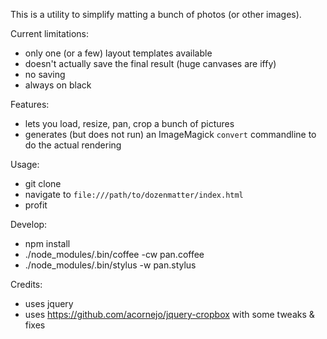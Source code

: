 This is a utility to simplify matting a bunch of photos (or other images).

Current limitations:

* only one (or a few) layout templates available
* doesn't actually save the final result (huge canvases are iffy)
* no saving
* always on black

Features:

* lets you load, resize, pan, crop a bunch of pictures
* generates (but does not run) an ImageMagick `convert` commandline to do the actual rendering

Usage:

* git clone
* navigate to `file:///path/to/dozenmatter/index.html`
* profit

Develop:

* npm install
* ./node_modules/.bin/coffee -cw pan.coffee
* ./node_modules/.bin/stylus -w pan.stylus

Credits:

* uses jquery
* uses https://github.com/acornejo/jquery-cropbox with some tweaks & fixes
